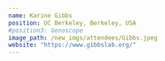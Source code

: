 ```yaml
---
name: Karine Gibbs
position: UC Berkeley, Berkeley, USA
#position3: Genoscope
image_path: /new_imgs/attendees/Gibbs.jpeg
website: "https://www.gibbslab.org/"
---
```

